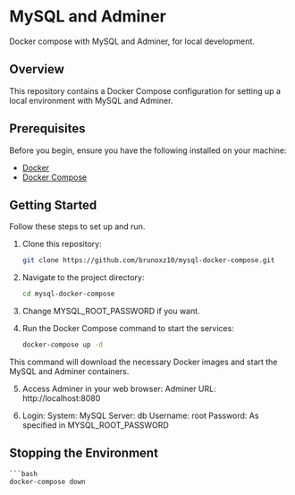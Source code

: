 # MySQL and Adminer

Docker compose with MySQL and Adminer, for local development.

## Overview

This repository contains a Docker Compose configuration for setting up a local environment with MySQL and Adminer.

## Prerequisites

Before you begin, ensure you have the following installed on your machine:

- [Docker](https://docs.docker.com/get-docker/)
- [Docker Compose](https://docs.docker.com/compose/install/)

## Getting Started

Follow these steps to set up and run.

1. Clone this repository:

   ```bash
   git clone https://github.com/brunoxz10/mysql-docker-compose.git

2. Navigate to the project directory:

    ```bash
    cd mysql-docker-compose

3. Change MYSQL_ROOT_PASSWORD if you want.

4. Run the Docker Compose command to start the services:

    ```bash
    docker-compose up -d

This command will download the necessary Docker images and start the MySQL and Adminer containers.

5. Access Adminer in your web browser:
Adminer URL: http://localhost:8080

6. Login:
System: MySQL
Server: db
Username: root
Password: As specified in MYSQL_ROOT_PASSWORD

## Stopping the Environment

    ```bash
    docker-compose down